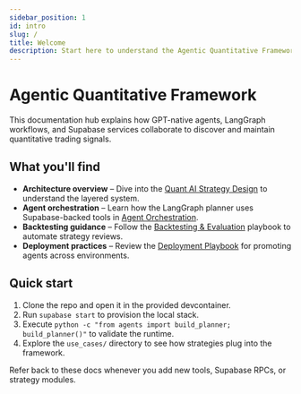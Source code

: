```yaml
---
sidebar_position: 1
id: intro
slug: /
title: Welcome
description: Start here to understand the Agentic Quantitative Framework and its Supabase-first architecture.
---
```


# Agentic Quantitative Framework

This documentation hub explains how GPT-native agents, LangGraph workflows, and Supabase services collaborate to discover and maintain quantitative trading signals.

## What you'll find

- **Architecture overview** – Dive into the [Quant AI Strategy Design](architecture/quant_ai_strategy_design.md) to understand the layered system.
- **Agent orchestration** – Learn how the LangGraph planner uses Supabase-backed tools in [Agent Orchestration](agents.md).
- **Backtesting guidance** – Follow the [Backtesting & Evaluation](backtesting.md) playbook to automate strategy reviews.
- **Deployment practices** – Review the [Deployment Playbook](deployment.md) for promoting agents across environments.

## Quick start

1. Clone the repo and open it in the provided devcontainer.
2. Run `supabase start` to provision the local stack.
3. Execute `python -c "from agents import build_planner; build_planner()"` to validate the runtime.
4. Explore the `use_cases/` directory to see how strategies plug into the framework.

Refer back to these docs whenever you add new tools, Supabase RPCs, or strategy modules.

